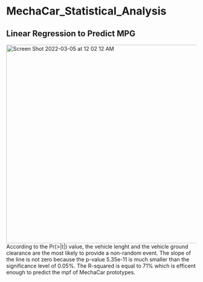 # MechaCar_Statistical_Analysis

## Linear Regression to Predict MPG
<img width="525" alt="Screen Shot 2022-03-05 at 12 02 12 AM" src="https://user-images.githubusercontent.com/93438483/156868917-dd5cb2f7-d9be-4ad4-8448-d7a0ea6bb836.png">
According to the Pr(>|t|) value, the vehicle lenght and the vehicle ground clearance are the most likely to provide a non-random event.
The slope of the line is not zero because the p-value 5.35e-11 is much smaller than the significance level of 0.05%.
The R-squared is equal to 71% which is efficent enough to predict the mpf of MechaCar prototypes.
